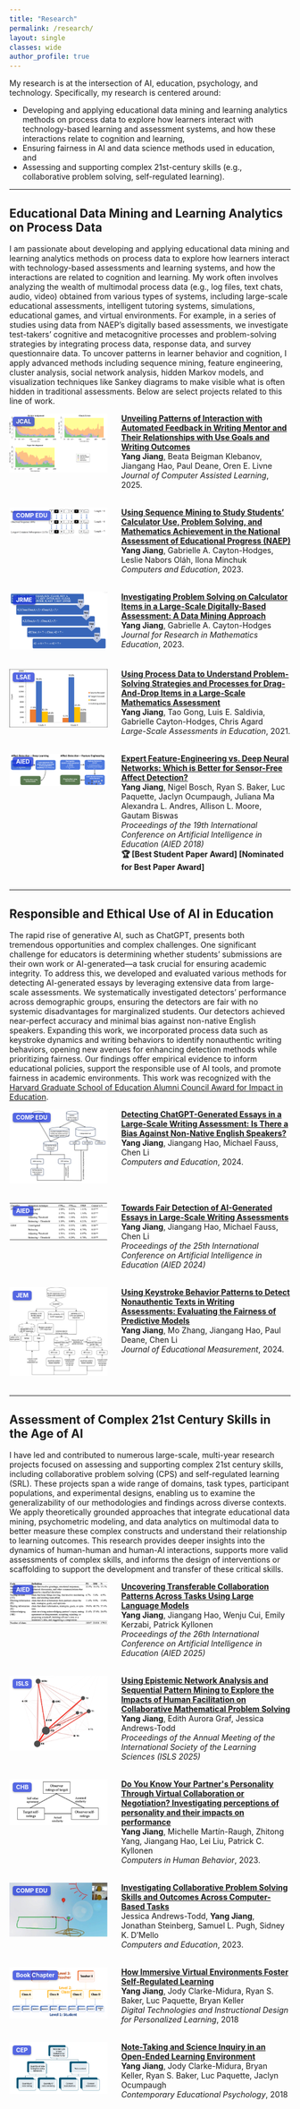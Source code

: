 ```yaml
---
title: "Research"
permalink: /research/
layout: single
classes: wide
author_profile: true
---
```


<style>
.research-entry {
  display: flex;
  align-items: flex-start;
  margin-bottom: 2rem;
}
.image-container {
  position: relative;
  width: 35%;
  margin-right: 1.5rem;
  display: inline-block;
}
.image-container img {
  # width: 400px;
  /*max-width: 35%;*/
  width: 100%;
  height: auto;
  margin-right: 1.5rem;
  object-fit: cover;  
  flex-shrink: 0;
}
.research-entry-text {
  flex: 1;
}
.page {
  padding-left: 0 !important;
  margin-left: 0 !important;
  max-width: 100% !important;
}



.venue-label {
  position: absolute;
  top: 6px; /* 10 px */
  left: 6px; /* 10 px */
  background-color: rgba(13, 40, 216, 0.7); /* semi-transparent black  rgba(0, 0, 0, 0.7); */
  color: #fff;;
  font-size: 0.65rem;/*12px*/
  padding: 2px 6px; /*2px 8px*/
  border-radius: 4px;
  font-weight: bold;
  z-index: 2;
  box-shadow: 0 1px 3px rgba(0,0,0,0.3);
}

</style>


My research is at the intersection of AI, education, psychology, and technology. Specifically, my research is centered around:

- Developing and applying educational data mining and learning analytics methods on process data to explore how learners interact with technology-based learning and assessment systems, and how these interactions relate to cognition and learning,
- Ensuring fairness in AI and data science methods used in education, and
- Assessing and supporting complex 21st-century skills (e.g., collaborative problem solving, self-regulated learning).

---

## Educational Data Mining and Learning Analytics on Process Data

I am passionate about developing and applying educational data mining and learning analytics methods on process data to explore how learners interact with technology-based assessments and learning systems, and how the interactions are related to cognition and learning. My work often involves analyzing the wealth of multimodal process data (e.g., log files, text chats, audio, video) obtained from various types of systems, including large-scale educational assessments, intelligent tutoring systems, simulations, educational games, and virtual environments. For example, in a series of studies using data from NAEP’s digitally based assessments, we investigate test-takers’ cognitive and metacognitive processes and problem-solving strategies by integrating process data, response data, and survey questionnaire data. To uncover patterns in learner behavior and cognition, I apply advanced methods including sequence mining, feature engineering, cluster analysis, social network analysis, hidden Markov models, and visualization techniques like Sankey diagrams to make visible what is often hidden in traditional assessments. Below are select projects related to this line of work.<br>


<div class="research-entry">
  <div class="image-container">
    <img src="/assets/images/Jiang et al 2025 Journal of Computer Assisted Learning.png" alt="Automated Writing Feedback">
    <span class="venue-label">JCAL</span>
  </div>
  <div class="research-entry-text">
    <a href="https://doi.org/10.1111/jcal.70014"><strong>Unveiling Patterns of Interaction with Automated Feedback in Writing Mentor and Their Relationships with Use Goals and Writing Outcomes</strong><br></a>
    <strong>Yang Jiang</strong>, Beata Beigman Klebanov, Jiangang Hao, Paul Deane, Oren E. Livne
    <br><em>Journal of Computer Assisted Learning</em>, 2025.
  </div>
</div>

<div class="research-entry">
  <div class="image-container">
    <img src="/assets/images/Jiang et al 2023 Computers and Education.png" alt="NAEP Calculator Use">
    <span class="venue-label">COMP EDU</span>
  </div>
  <div class="research-entry-text">
    <a href="https://doi.org/10.1016/j.compedu.2022.104680"><strong>Using Sequence Mining to Study Students’ Calculator Use, Problem Solving, and Mathematics Achievement in the National Assessment of Educational Progress (NAEP)</strong></a><br>
    <strong>Yang Jiang</strong>, Gabrielle A. Cayton-Hodges, Leslie Nabors Oláh, Ilona Minchuk 
    <br><em>Computers and Education</em>, 2023.
  </div>
</div>

<div class="research-entry">
  <div class="image-container">
    <img src="/assets/images/Jiang et al 2023 JRME.png" alt="Data Mining and Problem Solving">
    <span class="venue-label">JRME</span>
  </div>
  <div class="research-entry-text">
    <a href="https://doi.org/10.5951/jresematheduc-2020-0290"><strong>Investigating Problem Solving on Calculator Items in a Large-Scale Digitally-Based Assessment: A Data Mining Approach</strong><br></a>
    <strong>Yang Jiang</strong>, Gabrielle A. Cayton-Hodges
    <br><em>Journal for Research in Mathematics Education</em>, 2023.
  </div>
</div>

<div class="research-entry">
  <div class="image-container">
    <img src="/assets/images/Jiang et al 2021 LSAE.png" alt="Process Data">
    <span class="venue-label">LSAE</span>
  </div>
  <div class="research-entry-text">
    <a href="https://doi.org/10.1186/s40536-021-00095-4"><strong>Using Process Data to Understand Problem-Solving Strategies and Processes for Drag-And-Drop Items in a Large-Scale Mathematics Assessment</strong></a><br>
    <strong>Yang Jiang</strong>, Tao Gong, Luis E. Saldivia, Gabrielle Cayton-Hodges, Chris Agard
    <br><em>Large-Scale Assessments in Education</em>, 2021.
  </div>
</div>

<div class="research-entry">
  <div class="image-container">
    <img src="/assets/images/Jiang et al 2018 AIED.png" alt="Deep Learning">
    <span class="venue-label">AIED</span>
  </div>
  <div class="research-entry-text">
    <a href="https://link.springer.com/chapter/10.1007/978-3-319-93843-1_15"><strong>Expert Feature-Engineering vs. Deep Neural Networks: Which is Better for Sensor-Free Affect Detection?</strong></a><br>
    <strong>Yang Jiang</strong>, Nigel Bosch, Ryan S. Baker, Luc Paquette, Jaclyn Ocumpaugh, Juliana Ma Alexandra L. Andres, Allison L. Moore, Gautam Biswas
    <br><em>Proceedings of the 19th International Conference on Artificial Intelligence in Education (AIED 2018)</em>
    <br><strong>🏆 [Best Student Paper Award] [Nominated for Best Paper Award]</strong>
  </div>
</div>



---

## Responsible and Ethical Use of AI in Education

The rapid rise of generative AI, such as ChatGPT, presents both tremendous opportunities and complex challenges. One significant challenge for educators is determining whether students’ submissions are their own work or AI-generated—a task crucial for ensuring academic integrity. To address this, we developed and evaluated various methods for detecting AI-generated essays by leveraging extensive data from large-scale assessments. We systematically investigated detectors’ performance across demographic groups, ensuring the detectors are fair with no systemic disadvantages for marginalized students. Our detectors achieved near-perfect accuracy and minimal bias against non-native English speakers. Expanding this work, we incorporated process data such as keystroke dynamics and writing behaviors to identify nonauthentic writing behaviors, opening new avenues for enhancing detection methods while prioritizing fairness. Our findings offer empirical evidence to inform educational policies, support the responsible use of AI tools, and promote fairness in academic environments. This work was recognized with the [Harvard Graduate School of Education Alumni Council Award for Impact in Education](https://www.gse.harvard.edu/ideas/news/25/05/tutwiler-jiang-receive-alumni-council-awards).<br>


<div class="research-entry">
  <div class="image-container">
    <img src="/assets/images/Jiang et al 2024 Computers and Education.png" alt="AI Detection">
    <span class="venue-label">COMP EDU</span>
  </div>
  <div class="research-entry-text">
    <a href="https://doi.org/10.1016/j.compedu.2024.105070"><strong>Detecting ChatGPT-Generated Essays in a Large-Scale Writing Assessment: Is There a Bias Against Non-Native English Speakers?</strong><br></a>
    <strong>Yang Jiang</strong>, Jiangang Hao, Michael Fauss, Chen Li
    <br><em>Computers and Education</em>, 2024.
  </div>
</div>

<div class="research-entry">
  <div class="image-container">
    <img src="/assets/images/Jiang et al 2024 AIED Table.png" alt="Bias Study">
    <span class="venue-label">AIED</span>
  </div>
  <div class="research-entry-text">
    <a href="https://doi.org/10.1007/978-3-031-64312-5_38"><strong>Towards Fair Detection of AI-Generated Essays in Large-Scale Writing Assessments</strong></a><br>
    <strong>Yang Jiang</strong>, Jiangang Hao, Michael Fauss, Chen Li 
    <br><em>Proceedings of the 25th International Conference on Artificial Intelligence in Education (AIED 2024)</em>
  </div>
</div>
 
<div class="research-entry">
  <div class="image-container">
    <img src="/assets/images/Jiang et al 2024 JEM.png" alt="Keystroke Patterns">
    <span class="venue-label">JEM</span>
  </div>
  <div class="research-entry-text">
    <a href="https://doi.org/10.1111/jedm.12416"><strong>Using Keystroke Behavior Patterns to Detect Nonauthentic Texts in Writing Assessments: Evaluating the Fairness of Predictive Models</strong><br></a>
    <strong>Yang Jiang</strong>, Mo Zhang, Jiangang Hao, Paul Deane, Chen Li
    <br><em>Journal of Educational Measurement</em>, 2024.
  </div>
</div>



---

## Assessment of Complex 21st Century Skills in the Age of AI

I have led and contributed to numerous large-scale, multi-year research projects focused on assessing and supporting complex 21st century skills, including collaborative problem solving (CPS) and self-regulated learning (SRL). These projects span a wide range of domains, task types, participant populations, and experimental designs, enabling us to examine the generalizability of our methodologies and findings across diverse contexts. We apply theoretically grounded approaches that integrate educational data mining, psychometric modeling, and data analytics on multimodal data to better measure these complex constructs and understand their relationship to learning outcomes. This research provides deeper insights into the dynamics of human-human and human-AI interactions, supports more valid assessments of complex skills, and informs the design of interventions or scaffolding to support the development and transfer of these critical skills.<br>


<div class="research-entry">
  <div class="image-container">
    <img src="/assets/images/Jiang et al 2025 AIED Table.png" alt="LLM Coding">
    <span class="venue-label">AIED</span>
  </div>
  <div class="research-entry-text">
    <a href="https://doi.org/10.1007/978-3-031-98417-4_23"><strong>Uncovering Transferable Collaboration Patterns Across Tasks Using Large Language Models</strong><br></a>
    <strong>Yang Jiang</strong>, Jiangang Hao, Wenju Cui, Emily Kerzabi, Patrick Kyllonen
    <br><em>Proceedings of the 26th International Conference on Artificial Intelligence in Education (AIED 2025)</em>
  </div>
</div>

<div class="research-entry">
  <div class="image-container">
    <img src="/assets/images/Jiang et al 2025 ISLS.png" alt="Epistemic Network Analysis">
    <span class="venue-label">ISLS</span>
  </div>
  <div class="research-entry-text">
    <a href="https://doi.org/10.22318/cscl2025.352932"><strong>Using Epistemic Network Analysis and Sequential Pattern Mining to Explore the Impacts of Human Facilitation on Collaborative Mathematical Problem Solving</strong></a><br>
    <strong>Yang Jiang</strong>, Edith Aurora Graf, Jessica Andrews-Todd 
    <br><em>Proceedings of the Annual Meeting of the International Society of the Learning Sciences (ISLS 2025)</em>
  </div>
</div>

<div class="research-entry">
  <div class="image-container">
    <img src="/assets/images/Jiang et al 2023 Computers in Human Behavior Figure.png" alt="Personality">
    <span class="venue-label">CHB</span>
  </div>
  <div class="research-entry-text">
    <a href="https://doi.org/10.1016/j.chb.2022.107608"><strong>Do You Know Your Partner's Personality Through Virtual Collaboration or Negotiation? Investigating perceptions of personality and their impacts on performance</strong><br></a>
    <strong>Yang Jiang</strong>, Michelle Martín-Raugh, Zhitong Yang, Jiangang Hao, Lei Liu, Patrick C. Kyllonen
    <br><em>Computers in Human Behavior</em>, 2023.
  </div>
</div>

<div class="research-entry">
  <div class="image-container">
    <img src="/assets/images/Andrews Todd et al 2023.jpg" alt="CPS Across Tasks">
    <span class="venue-label">COMP EDU</span>
  </div>
  <div class="research-entry-text">
    <a href="https://doi.org/10.1016/j.compedu.2023.104928"><strong>Investigating Collaborative Problem Solving Skills and Outcomes Across Computer-Based Tasks</strong></a><br>
    Jessica Andrews-Todd, <strong>Yang Jiang</strong>, Jonathan Steinberg, Samuel L. Pugh, Sidney K. D’Mello
    <br><em>Computers and Education</em>, 2023.
  </div>
</div>

<div class="research-entry">
  <div class="image-container">
    <img src="/assets/images/Jiang et al 2018 Book Chapter.png" alt="SRL in VPA">
    <span class="venue-label">Book Chapter</span>
  </div>
  <div class="research-entry-text">
    <a href="https://www.researchgate.net/publication/320347696_How_Immersive_Virtual_Environments_Foster_Self-Regulated_Learning"><strong>How Immersive Virtual Environments Foster Self-Regulated Learning</strong></a><br>
    <strong>Yang Jiang</strong>, Jody Clarke-Midura, Ryan S. Baker, Luc Paquette, Bryan Keller
    <br><em>Digital Technologies and Instructional Design for Personalized Learning</em>, 2018
  </div>
</div>

<div class="research-entry">
  <div class="image-container">
    <img src="/assets/images/Jiang et al 2018 Contemporary Educational Psychology.png" alt="Note-Taking in OELE">
    <span class="venue-label">CEP</span>
  </div>
  <div class="research-entry-text">
    <a href="http://doi.org/10.1016/j.cedpsych.2018.08.004"><strong>Note-Taking and Science Inquiry in an Open-Ended Learning Environment</strong></a><br>
    <strong>Yang Jiang</strong>, Jody Clarke-Midura, Bryan Keller, Ryan S. Baker, Luc Paquette, Jaclyn Ocumpaugh
    <br><em>Contemporary Educational Psychology</em>, 2018
  </div>
</div>

